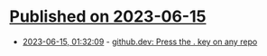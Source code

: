 # [Published on 2023-06-15](index.md)

* [2023-06-15, 01:32:09](https://lobste.rs/s/5b6tjz/github_dev_press_key_on_any_repo) - [github.dev: Press the . key on any repo](https://github.dev/github/dev)
